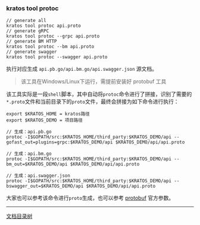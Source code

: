 ### kratos tool protoc

```
// generate all
kratos tool protoc api.proto
// generate gRPC
kratos tool protoc --grpc api.proto
// generate BM HTTP
kratos tool protoc --bm api.proto
// generate swagger
kratos tool protoc --swagger api.proto
```
执行对应生成 `api.pb.go/api.bm.go/api.swagger.json` 源文档。

> 该工具在Windows/Linux下运行，需提前安装好 protobuf 工具

该工具实际是一段`shell`脚本，其中自动将`protoc`命令进行了拼接，识别了需要的`*.proto`文件和当前目录下的`proto`文件，最终会拼接为如下命令进行执行：

```shell
export $KRATOS_HOME = kratos路径
export $KRATOS_DEMO = 项目路径

// 生成：api.pb.go
protoc -I$GOPATH/src:$KRATOS_HOME/third_party:$KRATOS_DEMO/api --gofast_out=plugins=grpc:$KRATOS_DEMO/api $KRATOS_DEMO/api/api.proto

// 生成：api.bm.go
protoc -I$GOPATH/src:$KRATOS_HOME/third_party:$KRATOS_DEMO/api --bm_out=$KRATOS_DEMO/api $KRATOS_DEMO/api/api.proto

// 生成：api.swagger.json
protoc -I$GOPATH/src:$KRATOS_HOME/third_party:$KRATOS_DEMO/api --bswagger_out=$KRATOS_DEMO/api $KRATOS_DEMO/api/api.proto
```

大家也可以参考该命令进行`proto`生成，也可以参考 [protobuf](https://github.com/google/protobuf) 官方参数。


-------------

[文档目录树](summary.md)
